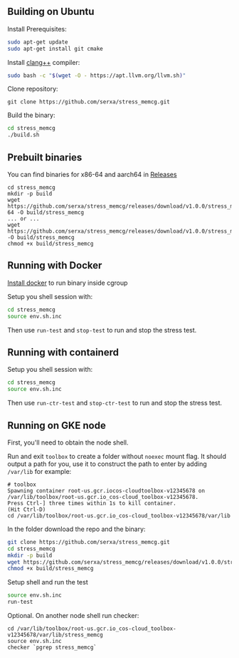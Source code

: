 ## Building on Ubuntu
Install Prerequisites:
```bash
sudo apt-get update
sudo apt-get install git cmake
```

Install [clang++](https://apt.llvm.org/) compiler:
```bash
sudo bash -c "$(wget -O - https://apt.llvm.org/llvm.sh)"
```

Clone repository:
```
git clone https://github.com/serxa/stress_memcg.git
```

Build the binary:
```bash
cd stress_memcg
./build.sh
```

## Prebuilt binaries
You can find binaries for x86-64 and aarch64 in [Releases](https://github.com/serxa/stress_memcg/releases)
```
cd stress_memcg
mkdir -p build
wget https://github.com/serxa/stress_memcg/releases/download/v1.0.0/stress_memcg_x86-64 -O build/stress_memcg
... or ...
wget https://github.com/serxa/stress_memcg/releases/download/v1.0.0/stress_memcg_aarch64 -O build/stress_memcg
chmod +x build/stress_memcg
```

## Running with Docker
[Install docker](https://docs.docker.com/engine/install/ubuntu/#set-up-the-repository) to run binary inside cgroup

Setup you shell session with:
```bash
cd stress_memcg
source env.sh.inc
```

Then use `run-test` and `stop-test` to run and stop the stress test.

## Running with containerd

Setup you shell session with:
```bash
cd stress_memcg
source env.sh.inc
```

Then use `run-ctr-test` and `stop-ctr-test` to run and stop the stress test.

## Running on GKE node
First, you'll need to obtain the node shell.

Run and exit `toolbox` to create a folder without `noexec` mount flag. It should output a path for you, use it to construct the path to enter by adding `/var/lib` for example:
```
# toolbox
Spawning container root-us.gcr.iocos-cloudtoolbox-v12345678 on /var/lib/toolbox/root-us.gcr.io_cos-cloud_toolbox-v12345678.
Press Ctrl-] three times within 1s to kill container.
(Hit Ctrl-D)
cd /var/lib/toolbox/root-us.gcr.io_cos-cloud_toolbox-v12345678/var/lib
```

In the folder download the repo and the binary:
```bash
git clone https://github.com/serxa/stress_memcg.git
cd stress_memcg
mkdir -p build
wget https://github.com/serxa/stress_memcg/releases/download/v1.0.0/stress_memcg_x86-64 -O build/stress_memcg
chmod +x build/stress_memcg
```

Setup shell and run the test
```bash
source env.sh.inc
run-test
```

Optional. On another node shell run checker:
```
cd /var/lib/toolbox/root-us.gcr.io_cos-cloud_toolbox-v12345678/var/lib/stress_memcg
source env.sh.inc
checker `pgrep stress_memcg`
```
